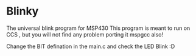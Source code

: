 Blinky
======

The universal blink program for MSP430 
This program is meant to run on CCS , but you will not find any problem porting it mspgcc also!

Change the BIT defination in the main.c and check the LED Blink :D

